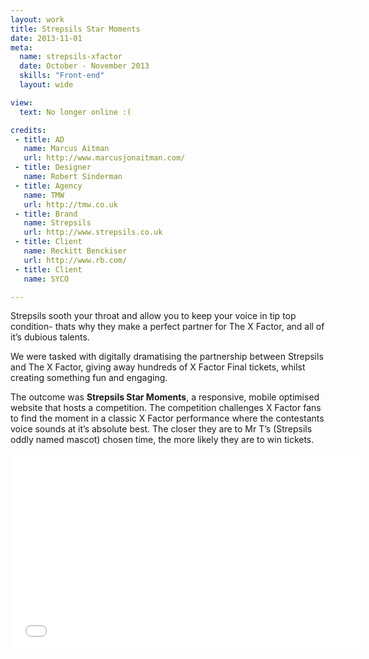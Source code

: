 ```yaml
---
layout: work
title: Strepsils Star Moments
date: 2013-11-01
meta:
  name: strepsils-xfactor
  date: October - November 2013
  skills: "Front-end"
  layout: wide

view:
  text: No longer online :(

credits:
 - title: AD
   name: Marcus Aitman
   url: http://www.marcusjonaitman.com/
 - title: Designer
   name: Robert Sinderman
 - title: Agency
   name: TMW
   url: http://tmw.co.uk
 - title: Brand
   name: Strepsils
   url: http://www.strepsils.co.uk
 - title: Client
   name: Reckitt Benckiser
   url: http://www.rb.com/
 - title: Client
   name: SYCO

---
```

Strepsils sooth your throat and allow you to keep your voice in tip top condition- thats why they make a perfect partner for The X Factor, and all of it’s dubious talents.

We were tasked with digitally dramatising the partnership between Strepsils and The X Factor, giving away hundreds of X Factor Final tickets, whilst creating something fun and engaging.

The outcome was **Strepsils Star Moments**, a responsive, mobile optimised website that hosts a competition. The competition challenges X Factor fans to find the moment in a classic X Factor performance where the contestants voice sounds at it’s absolute best. The closer they are to Mr T’s (Strepsils oddly named mascot) chosen time, the more likely they are to win tickets.

<div class="fluidVideo">
	<iframe width="560" height="315" src="//www.youtube-nocookie.com/embed/sbf_iq-aYgM" frameborder="0" allowfullscreen></iframe>
</div>
